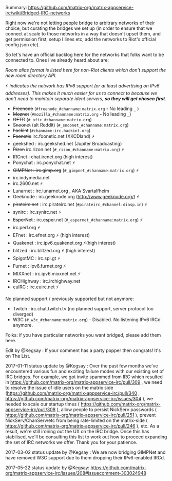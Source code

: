 Summary: https://github.com/matrix-org/matrix-appservice-irc/wiki/Bridged-IRC-networks

Right now we're not letting people bridge to arbitrary networks of their choice, but curating the bridges we set up (in order to ensure that we connect at scale to those networks in a way that doesn't upset them, and get permission first, setup I:lines etc, add the networks to Riot's official config.json etc).

So let's have an official backlog here for the networks that folks want to be connected to.  Ones i've already heard about are:

_Room alias format is listed here for non-Riot clients which don't support the new room directory API._

 ⚡️ _indicates the network has IPv6 support (or at least advertising on IPv6 addresses). This makes it much easier for us to connect to because we don't need to maintain separate ident servers, **so they will get chosen first**._

- ~~Freenode~~ (`#freenode_#channame:matrix.org` - No leading `_` )
- ~~Moznet~~ (`#mozilla_#channame:matrix.org` - No leading `_`)
- ~~OFTC~~ (`#_oftc_#channame:matrix.org`)
- ~~Snoonet~~  (alt Reddit) (`#_snoonet_#channame:matrix.org`)
- ~~hackint~~ (`#channame:irc.hackint.org`)
- ~~Foonetic~~ irc.foonetic.net  (XKCDland) ⚡️ 
- geekshed : irc.geekshed.net (Jupiter Broadcasting) 
- ~~Rizon~~ irc.rizon.net (`#_rizon_#channame:matrix.org`) ⚡️ 
- ~~IRCnet : chat.ircnet.org (high interest)~~
- Ponychat : irc.ponychat.net ⚡️ 
- ~~GIMPNet : irc.gimp.org~~ (`#_gimpnet_#channame:matrix.org`) ⚡️ 
- irc.indymedia.net
- irc.2600.net ⚡️ 
- Lunarnet : irc.lunarnet.org , AKA Svartalfheim
- Geeknode : irc.geeknode.org (http://www.geeknode.org/) ⚡️ 
- ~~pirateirc.net~~ : irc.pirateirc.net (`#pirateirc_#channel:diasp.in`) ⚡️ 
- synirc : irc.synirc.net ⚡️ 
- ~~EsperNet~~ : irc.esper.net (`#_espernet_#channame:matrix.org`) ⚡️ 
- irc.perl.org ⚡️ 
- EFnet : irc.efnet.org ⚡️ (high interest)
- Quakenet : irc.ipv6.quakenet.org ⚡️(high interest)
- blitzed : irc.blitzed.org ⚡️ (high interest)
- SpigotMC : irc.spi.gt ⚡️ 
- Furnet : ipv6.furnet.org ⚡️ 
- MIXXnet : irc.ipv6.mixxnet.net ⚡️
- IRCHighway : irc.irchighway.net
- euIRC : irc.euirc.net ⚡️

No planned support / previously supported but not anymore:
- Twitch : irc.chat.twitch.tv (no planned support, server protocol too diverged)
- W3C (`#_w3c_#channame:matrix.org`) - Disabled. No listening IPv6 IRCd anymore.

Folks: if you have particular networks you want bridged, please add them here.

Edit by @Kegsay : If your comment has a party popper then congrats! It's on The List.

2017-01-11 status update by @Kegsay : Over the past few months we've encountered various fun and exciting failure modes with our existing set of IRC bridges. For example, we got invite spammed from IRC which resulted in https://github.com/matrix-org/matrix-appservice-irc/pull/309 , we need to resolve the issue of idle users on the matrix side (https://github.com/matrix-org/matrix-appservice-irc/pull/340 , https://github.com/matrix-org/matrix-appservice-irc/issues/304 ), we needed to scale our startup times ( https://github.com/matrix-org/matrix-appservice-irc/pull/308 ), allow people to persist NickServ passwords ( https://github.com/matrix-org/matrix-appservice-irc/pull/251 ), prevent NickServ/ChanServ/etc from being rate-limited on the matrix-side ( https://github.com/matrix-org/matrix-appservice-irc/pull/246 ), etc. As a result, we're still ironing out the UX on the IRC bridge. Once this has stabilised, we'll be consulting this list to work out how to proceed expanding the set of IRC networks we offer. Thank you for your patience.

2017-03-02 status update by @Kegsay : We are now bridging GIMPNet and have removed W3C support due to them dropping their IPv6-enabled IRCd.

2017-05-22 status update by @Kegsay: https://github.com/matrix-org/matrix-appservice-irc/issues/208#issuecomment-303024948
